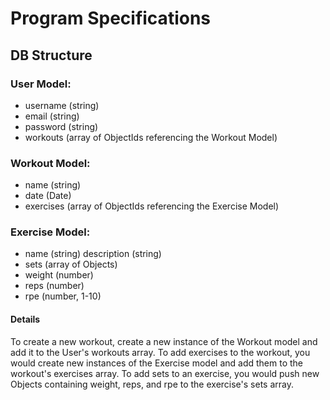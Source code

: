 # Program Specifications
## DB Structure
### User Model:
* username (string)
* email (string)
* password (string)
* workouts (array of ObjectIds referencing the Workout Model)
### Workout Model:
* name (string)
* date (Date)
* exercises (array of ObjectIds referencing the Exercise Model)
### Exercise Model:
* name (string)
description (string)
* sets (array of Objects)
* weight (number)
* reps (number)
* rpe (number, 1-10)

#### Details
To create a new workout, create a new instance of the Workout model and add it to the User's workouts array. To add exercises to the workout, you would create new instances of the Exercise model and add them to the workout's exercises array. To add sets to an exercise, you would push new Objects containing weight, reps, and rpe to the exercise's sets array.
